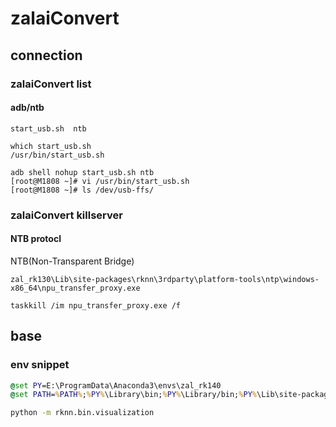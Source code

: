 # zalaiConvert

## connection
### zalaiConvert list
#### adb/ntb
`start_usb.sh  ntb`


```
which start_usb.sh
/usr/bin/start_usb.sh
```

```
adb shell nohup start_usb.sh ntb
[root@M1808 ~]# vi /usr/bin/start_usb.sh
[root@M1808 ~]# ls /dev/usb-ffs/
```


### zalaiConvert killserver
#### NTB protocl
NTB(Non-Transparent Bridge)

`zal_rk130\Lib\site-packages\rknn\3rdparty\platform-tools\ntp\windows-x86_64\npu_transfer_proxy.exe`

`taskkill /im npu_transfer_proxy.exe /f`


## base
### env snippet
``` bat
@set PY=E:\ProgramData\Anaconda3\envs\zal_rk140
@set PATH=%PATH%;%PY%\Library\bin;%PY%\Library/bin;%PY%\Lib\site-packages\~knn\api\lib\hardware\Windows_x64;%PY%\Lib\site-packages\rknn\api\lib\hardware\LION\Windows_x64;

python -m rknn.bin.visualization
```
